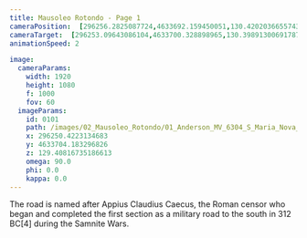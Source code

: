 ```yaml
---
title: Mausoleo Rotondo - Page 1
cameraPosition:  [296256.2825087724,4633692.159450051,130.4202036655743]
cameraTarget:  [296253.09643086104,4633700.328898965,130.39891300691787]
animationSpeed: 2

image:
  cameraParams:
    width: 1920
    height: 1080
    f: 1000
    fov: 60
  imageParams:
    id: 0101
    path: /images/02_Mausoleo_Rotondo/01_Anderson_MV_6304_S_Maria_Nova_D_A_ca_1890-2018.jpg
    x: 296250.4223134683
    y: 4633704.183296826
    z: 129.40816735186613
    omega: 90.0
    phi: 0.0
    kappa: 0.0
---
```



The road is named after Appius Claudius Caecus, the Roman censor who began and completed the first section as a military road to the south in 312 BC[4] during the Samnite Wars.

